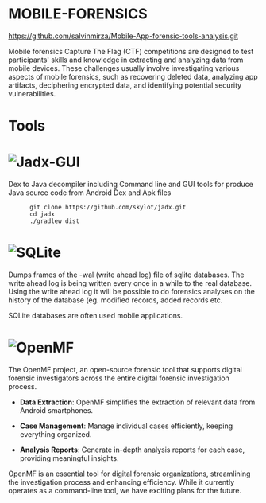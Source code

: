 # MOBILE-FORENSICS
https://github.com/salvinmirza/Mobile-App-forensic-tools-analysis.git

Mobile forensics Capture The Flag (CTF) competitions are designed to test participants' skills and knowledge in extracting and analyzing data from mobile devices. These challenges usually involve investigating various aspects of mobile forensics, such as recovering deleted data, analyzing app artifacts, deciphering encrypted data, and identifying potential security vulnerabilities.

# Tools

# ![Jadx-GUI](https://github.com/wlcaption/jadx_gui.git)
   
Dex to Java decompiler including Command line and GUI tools for produce Java source code from Android Dex and Apk files
    
```
      git clone https://github.com/skylot/jadx.git
      cd jadx
      ./gradlew dist
   ```
# ![SQLite](https://github.com/dutchcoders/forensics-sqlite.git)

   Dumps frames of the -wal (write ahead log) file of sqlite databases. The write ahead log is being written every once in a while to the real database. Using the write ahead log it will be possible to do forensics analyses on the history of the database (eg. modified records, added records etc.

   SQLite databases are often used mobile applications.
# ![OpenMF](https://github.com/scorelab/OpenMF.git)

The OpenMF project, an open-source forensic tool that supports digital forensic investigators across the entire digital forensic investigation process.

- **Data Extraction**: OpenMF simplifies the extraction of relevant data from Android smartphones.

- **Case Management**: Manage individual cases efficiently, keeping everything organized.

- **Analysis Reports**: Generate in-depth analysis reports for each case, providing meaningful insights.

OpenMF is an essential tool for digital forensic organizations, streamlining the investigation process and enhancing efficiency. While it currently operates as a command-line tool, we have exciting plans for the future.

#
